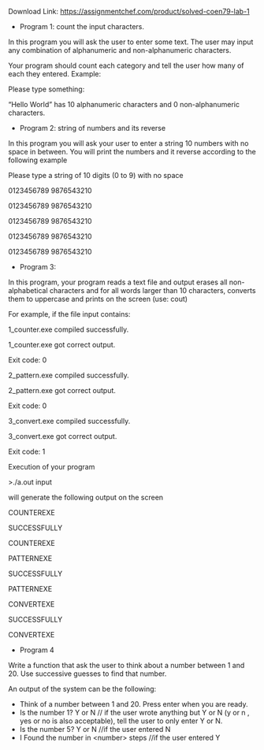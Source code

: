 Download Link: https://assignmentchef.com/product/solved-coen79-lab-1
<br>
<ul>

 <li>Program 1: count the input characters.</li>

</ul>

In this program you will ask the user to enter some text. The user may input any combination of alphanumeric and non-alphanumeric characters.

Your program should count each category and tell the user how many of each they entered. Example:




Please type something:

“Hello World” has 10 alphanumeric characters and 0 non-alphanumeric characters.




<ul>

 <li>Program 2: string of numbers and its reverse</li>

</ul>

In this program you will ask your user to enter a  string 10 numbers with no space in between.  You will print the numbers and it reverse according to the following example




Please type a string of 10 digits (0 to 9) with no space

0123456789          9876543210

0123456789            9876543210

0123456789              9876543210

0123456789                9876543210

0123456789                  9876543210




<ul>

 <li>Program 3:</li>

</ul>

In this program, your program reads a text file and output erases all non-alphabetical characters and for all words larger than 10 characters, converts them to uppercase and prints on the screen (use: cout)




For example, if the file input contains:




1_counter.exe compiled successfully.

1_counter.exe got correct output.

Exit code: 0

2_pattern.exe compiled successfully.

2_pattern.exe got correct output.

Exit code: 0

3_convert.exe compiled successfully.

3_convert.exe got correct output.

Exit code: 1




Execution of your program

&gt;./a.out input

will generate the following output on the screen




COUNTEREXE

SUCCESSFULLY

COUNTEREXE

PATTERNEXE

SUCCESSFULLY

PATTERNEXE

CONVERTEXE

SUCCESSFULLY

CONVERTEXE




<ul>

 <li>Program 4</li>

</ul>

Write a function that ask the user to think about a number between 1 and 20. Use successive guesses to find that number.




An output of the system can be the following:




<ul>

 <li>Think of a number between 1 and 20. Press enter when you are ready.</li>

 <li>Is the number 1? Y or N // if the user wrote anything but Y or N (y or n , yes or no is also acceptable), tell the user to only enter Y or N.</li>

 <li>Is the number 5? Y or N //if the user entered N</li>

 <li>I Found the number in &lt;number&gt; steps //if the user entered Y</li>

</ul>